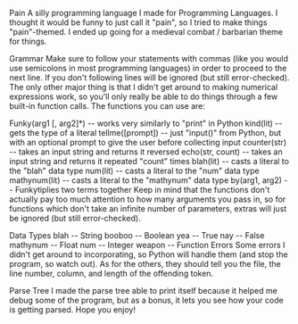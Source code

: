 Pain
A silly programming language I made for Programming Languages. I thought it would be funny to just call it "pain", so I tried to make things "pain"-themed. I ended up going for a medieval combat / barbarian theme for things.

Grammar
Make sure to follow your statements with commas (like you would use semicolons in most programming languages) in order to proceed to the next line. If you don't following lines will be ignored (but still error-checked). The only other major thing is that I didn't get around to making numerical expressions work, so you'll only really be able to do things through a few built-in function calls. The functions you can use are:

Funky(arg1 [, arg2]*) -- works very similarly to "print" in Python
kind(lit) -- gets the type of a literal
tellme([prompt]) -- just "input()" from Python, but with an optional prompt to give the user before collecting input
counter(str) -- takes an input string and returns it reversed
echo(str, count) -- takes an input string and returns it repeated "count" times
blah(lit) -- casts a literal to the "blah" data type
num(lit) -- casts a literal to the "num" data type
mathynum(lit) -- casts a literal to the "mathynum" data type
by(arg1, arg2) -- Funkytiplies two terms together
Keep in mind that the functions don't actually pay too much attention to how many arguments you pass in, so for functions which don't take an infinite number of parameters, extras will just be ignored (but still error-checked).

Data Types
blah -- String
booboo -- Boolean
yea -- True
nay -- False
mathynum -- Float
num -- Integer
weapon -- Function
Errors
Some errors I didn't get around to incorporating, so Python will handle them (and stop the program, so watch out). As for the others, they should tell you the file, the line number, column, and length of the offending token.

Parse Tree
I made the parse tree able to print itself because it helped me debug some of the program, but as a bonus, it lets you see how your code is getting parsed. Hope you enjoy!
